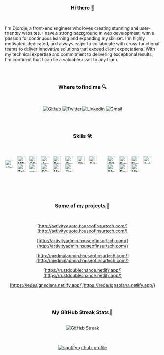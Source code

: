 <div align="center">
   <h3>Hi there 👋</h3>
   <br/>
    </div>

I'm Djordje, a front-end engineer who loves creating stunning and user-friendly websites. I have a strong background in web development, with a passion for continuous learning and expanding my skillset. I'm highly motivated, dedicated, and always eager to collaborate with cross-functional teams to deliver innovative solutions that exceed client expectations. With my technical expertise and commitment to delivering exceptional results, I'm confident that I can be a valuable asset to any team.
##
<br/>

<div align="center">
  <h3>Where to find me 🔍</h3>
   <br/>
  <p>
    <a href="https://github.com/Djo44" target="_blank">
      <img alt="Github" src="https://img.shields.io/badge/GitHub-%2312100E.svg?&style=for-the-badge&logo=Github&logoColor=white" />
    </a>
    <a href="https://twitter.com/DordeD" target="_blank">
      <img alt="Twitter" src="https://img.shields.io/badge/twitter-%231DA1F2.svg?&style=for-the-badge&logo=twitter&logoColor=white" />
    </a>
    <a href="https://www.linkedin.com/in/djordje-44" target="_blank">
      <img alt="LinkedIn" src="https://img.shields.io/badge/linkedin-%230077B5.svg?&style=for-the-badge&logo=linkedin&logoColor=white" />
    </a>
    <a href="mailto:djordjetelekom@gmail.com">
      <img alt="Gmail" src="https://img.shields.io/badge/-Gmail-D14836?style=for-the-badge&logo=Gmail&logoColor=white"/>
    </a>
  </p>
</div>


##
<br/>


<div align="center">
   <h3>Skills 🛠</h3>
   <br/>
 </div>
    
  
<div style="display: flex !important; align-items:center !important; justify-content:center !important">
<a href="https://code.visualstudio.com/"><img align="left" alt="Visual Studio Code" width="26px" src="https://cdn.jsdelivr.net/gh/devicons/devicon/icons/vscode/vscode-original.svg" style="padding-right:10px;" /></a>

<a href="https://developer.mozilla.org/en-US/docs/Web/Guide/HTML/HTML5"><img align="left" alt="HTML5" width="26px" src="https://cdn.jsdelivr.net/gh/devicons/devicon/icons/html5/html5-original.svg" style="padding-right:10px;" /></a>
<a href="https://developer.mozilla.org/en-US/docs/Web/CSS"><img align="left" alt="CSS3" width="26px" src="https://cdn.jsdelivr.net/gh/devicons/devicon/icons/css3/css3-original.svg" style="padding-right:10px;" /></a>
<a href="https://developer.mozilla.org/en-US/docs/Web/JavaScript"><img align="left" alt="JavaScript" width="26px" src="https://cdn.jsdelivr.net/gh/devicons/devicon/icons/javascript/javascript-original.svg" style="padding-right:10px;" /></a>
<a href="https://reactjs.org/"><img align="left" alt="React" width="26px" src="https://cdn.jsdelivr.net/gh/devicons/devicon/icons/react/react-original.svg" style="padding-right:10px;" /></a>
<a href="https://www.oracle.com/database/"><img align="left" alt="Oracle Database" width="26px" src="https://cdn.jsdelivr.net/gh/devicons/devicon/icons/oracle/oracle-original.svg" style="padding-right:10px;" /></a>
<a href="https://git-scm.com/"><img align="left" alt="Git" width="26px" src="https://cdn.jsdelivr.net/gh/devicons/devicon/icons/git/git-original.svg" style="padding-right:10px;" /></a>
<a href="https://github.com/"><img align="left" alt="GitHub" width="26px" src="https://img.icons8.com/3d-fluency/256/github.png" style="padding-right:10px;" /></a>
<a href="https://tailwindcss.com/"><img align="left" alt="Tailwind CSS" width="26px" src="https://www.vectorlogo.zone/logos/tailwindcss/tailwindcss-icon.svg" style="padding-right:10px;" /></a>
<a href="https://www.npmjs.com/"><img align="left" alt="npm" width="26px" src="https://cdn.jsdelivr.net/gh/devicons/devicon/icons/npm/npm-original-wordmark.svg" style="padding-right:10px;" /></a>
<a href="https://en.wikipedia.org/wiki/Representational_state_transfer"><img align="left" alt="REST API" width="26px" src="https://www.svgrepo.com/show/375531/api.svg" style="padding-right:10px;" /></a>
<a href="https://mui.com/"><img align="left" alt="Material UI" width="26px" src="https://cdn.jsdelivr.net/gh/devicons/devicon/icons/materialui/materialui-original.svg" style="padding-right:10px;" /></a>
<a href="https://firebase.google.com/"><img align="left" alt="Firebase" width="26px" src="https://cdn.jsdelivr.net/gh/devicons/devicon/icons/firebase/firebase-plain.svg" style="padding-right:10px;" /></a>

<a href="https://www.atlassian.com/software/jira" target="_blank"><img align="left" alt="JIRA" width="26px" src="https://cdn.jsdelivr.net/gh/devicons/devicon/icons/jira/jira-original.svg" style="padding-right:10px;" /></a>
<img align="left" alt="Swagger" width="26px" src="https://www.svgrepo.com/show/374111/swagger.svg" style="padding-right:10px;" />
<a href="https://www.postman.com" target="_blank"><img align="left" alt="Postman" width="26px" src="https://www.svgrepo.com/show/354202/postman-icon.svg" style="padding-right:10px;" /></a>
<img align="left" alt="Axios" width="26px" src="https://user-images.githubusercontent.com/8939680/57233882-20344080-6fe5-11e9-9086-d20a955bed59.png" style="padding-right:10px;" />
<a href="https://wordpress.com" target="_blank"><img align="left" alt="WordPress" width="26px" src="https://cdn.jsdelivr.net/gh/devicons/devicon/icons/wordpress/wordpress-plain.svg" style="padding-right:10px;" /></a>
   <a href="https://getbootstrap.com/" target="_blank"><img align="left" alt="Bootstrap" width="26px" src="https://cdn.jsdelivr.net/gh/devicons/devicon/icons/bootstrap/bootstrap-plain.svg" style="padding-right:10px;" /></a>
<a href="https://vitejs.dev/" target="_blank"><img align="left" alt="Vite" width="26px" src="https://cdn.jsdelivr.net/gh/devicons/devicon/icons/vite/vite-original.svg" style="padding-right:10px;" /></a>

</div>
<br/>



##
<br/>


<div align="center">
  <h3>Some of my projects 🎯</h3>
   <br/>
 
  [http://activityquote.houseofinsurtech.com/](http://activityquote.houseofinsurtech.com/)
   
[http://activityadmin.houseofinsurtech.com/](http://activityadmin.houseofinsurtech.com/)
   
[http://medmaladmin.houseofinsurtech.com/](http://medmaladmin.houseofinsurtech.com/)
   
[https://rustdoublechance.netlify.app/](https://rustdoublechance.netlify.app/)
   
 [https://redesignsolana.netlify.app/](https://redesignsolana.netlify.app/)
   
</div>










##
<br/>




   <div align="center">
    <h3>My GitHub Streak Stats 📶</h3>
    <br>
    <img src="https://streak-stats.demolab.com?user=Djo44&theme=react&date_format=j%20M%5B%20Y%5D" alt="GitHub Streak" />
</div>

  
##
<br/>

<div align="center">
  <a href="https://spotify-github-profile.vercel.app/api/view?uid=31aseyqjsckooutlb6lrx4xfdzpm&redirect=true">
    <img alt="spotify-github-profile" src="https://spotify-github-profile.vercel.app/api/view?uid=31aseyqjsckooutlb6lrx4xfdzpm&cover_image=true&theme=default&show_offline=false&background_color=121212&interchange=true&bar_color=53b14f&bar_color_cover=false">
  </a>
</div>


                               
